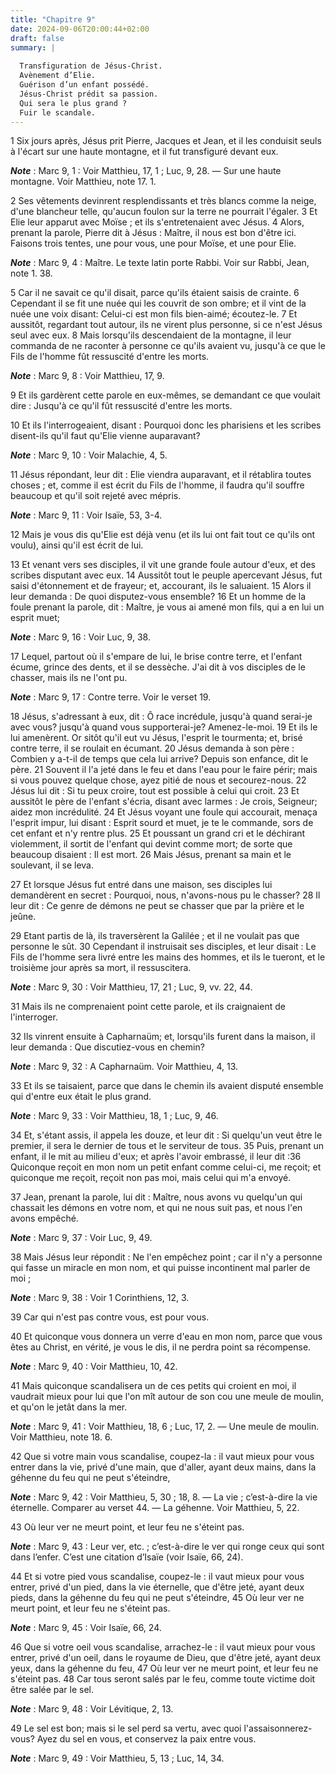 ```yaml
---
title: "Chapitre 9"
date: 2024-09-06T20:00:44+02:00
draft: false
summary: |
  
  Transfiguration de Jésus-Christ.
  Avènement d’Elie.
  Guérison d’un enfant possédé.
  Jésus-Christ prédit sa passion.
  Qui sera le plus grand ?
  Fuir le scandale.
---
```



1 Six jours après, Jésus prit Pierre, Jacques et Jean, et il les conduisit seuls à l'écart sur une haute montagne, et il fut transfiguré devant eux.

***Note*** :  Marc 9, 1 : Voir Matthieu, 17, 1 ; Luc, 9, 28. ― Sur une haute montagne. Voir Matthieu, note 17. 1.

2 Ses vêtements devinrent resplendissants et très blancs comme la neige, d'une blancheur telle, qu'aucun foulon sur la terre ne pourrait l'égaler. 3 Et Elie leur apparut avec Moïse ; et ils s'entretenaient avec Jésus. 4 Alors, prenant la parole, Pierre dit à Jésus : Maître, il nous est bon d'être ici. Faisons trois tentes, une pour vous, une pour Moïse, et une pour Elie.

***Note*** :  Marc 9, 4 : Maître. Le texte latin porte Rabbi. Voir sur Rabbi, Jean, note 1. 38.

5 Car il ne savait ce qu'il disait, parce qu'ils étaient saisis de crainte. 6 Cependant il se fit une nuée qui les couvrit de son ombre; et il vint de la nuée une voix disant: Celui-ci est mon fils bien-aimé; écoutez-le. 7 Et aussitôt, regardant tout autour, ils ne virent plus personne, si ce n'est Jésus seul avec eux. 8 Mais lorsqu'ils descendaient de la montagne, il leur commanda de ne raconter à personne ce qu'ils avaient vu, jusqu'à ce que le Fils de l'homme fût ressuscité d'entre les morts.

***Note*** :  Marc 9, 8 : Voir Matthieu, 17, 9.

9 Et ils gardèrent cette parole en eux-mêmes, se demandant ce que voulait dire : Jusqu'à ce qu'il fût ressuscité d'entre les morts.


10 Et ils l'interrogeaient, disant : Pourquoi donc les pharisiens et les scribes disent-ils qu'il faut qu'Elie vienne auparavant?

***Note*** :  Marc 9, 10 : Voir Malachie, 4, 5.

11 Jésus répondant, leur dit : Elie viendra auparavant, et il rétablira toutes choses ; et, comme il est écrit du Fils de l'homme, il faudra qu'il souffre beaucoup et qu'il soit rejeté avec mépris.

***Note*** :  Marc 9, 11 : Voir Isaïe, 53, 3-4.

12 Mais je vous dis qu'Elie est déjà venu (et ils lui ont fait tout ce qu'ils ont voulu), ainsi qu'il est écrit de lui.


13 Et venant vers ses disciples, il vit une grande foule autour d'eux, et des scribes disputant avec eux. 14 Aussitôt tout le peuple apercevant Jésus, fut saisi d'étonnement et de frayeur; et, accourant, ils le saluaient. 15 Alors il leur demanda : De quoi disputez-vous ensemble? 16 Et un homme de la foule prenant la parole, dit : Maître, je vous ai amené mon fils, qui a en lui un esprit muet;

***Note*** :  Marc 9, 16 : Voir Luc, 9, 38.

17 Lequel, partout où il s'empare de lui, le brise contre terre, et l'enfant écume, grince des dents, et il se dessèche. J'ai dit à vos disciples de le chasser, mais ils ne l'ont pu.

***Note*** :  Marc 9, 17 : Contre terre. Voir le verset 19.

18 Jésus, s'adressant à eux, dit : Ô race incrédule, jusqu'à quand serai-je avec vous? jusqu'à quand vous supporterai-je? Amenez-le-moi. 19 Et ils le lui amenèrent. Or sitôt qu'il eut vu Jésus, l'esprit le tourmenta; et, brisé contre terre, il se roulait en écumant. 20 Jésus demanda à son père : Combien y a-t-il de temps que cela lui arrive? Depuis son enfance, dit le père. 21 Souvent il l'a jeté dans le feu et dans l'eau pour le faire périr; mais si vous pouvez quelque chose, ayez pitié de nous et secourez-nous. 22 Jésus lui dit : Si tu peux croire, tout est possible à celui qui croit. 23 Et aussitôt le père de l'enfant s'écria, disant avec larmes : Je crois, Seigneur; aidez mon incrédulité. 24 Et Jésus voyant une foule qui accourait, menaça l'esprit impur, lui disant : Esprit sourd et muet, je te le commande, sors de cet enfant et n'y rentre plus. 25 Et poussant un grand cri et le déchirant violemment, il sortit de l'enfant qui devint comme mort; de sorte que beaucoup disaient : Il est mort. 26 Mais Jésus, prenant
sa main et le soulevant, il se leva.


27 Et lorsque Jésus fut entré dans une maison, ses disciples lui demandèrent en secret : Pourquoi, nous, n'avons-nous pu le chasser? 28 Il leur dit : Ce genre de démons ne peut se chasser que par la prière et le jeûne.


29 Etant partis de là, ils traversèrent la Galilée ; et il ne voulait pas que personne le sût. 30 Cependant il instruisait ses disciples, et leur disait : Le Fils de l'homme sera livré entre les mains des hommes, et ils le tueront, et le troisième jour après sa mort, il ressuscitera.

***Note*** :  Marc 9, 30 : Voir Matthieu, 17, 21 ; Luc, 9, vv. 22, 44.

31 Mais ils ne comprenaient point cette parole, et ils craignaient de l'interroger.


32 Ils vinrent ensuite à Capharnaüm; et, lorsqu'ils furent dans la maison, il leur demanda : Que discutiez-vous en chemin?

***Note*** :  Marc 9, 32 : A Capharnaüm. Voir Matthieu, 4, 13.


33 Et ils se taisaient, parce que dans le chemin ils avaient disputé ensemble qui d'entre eux était le plus grand.

***Note*** :  Marc 9, 33 : Voir Matthieu, 18, 1 ; Luc, 9, 46.

34 Et, s'étant assis, il appela les douze, et leur dit : Si quelqu'un veut être le premier, il sera le dernier de tous et le serviteur de tous. 35 Puis, prenant un enfant, il le mit au milieu d'eux; et après l'avoir embrassé, il leur dit :36 Quiconque reçoit en mon nom un petit enfant comme celui-ci, me reçoit; et quiconque me reçoit, reçoit non pas moi, mais celui qui m'a envoyé.


37 Jean, prenant la parole, lui dit : Maître, nous avons vu quelqu'un qui chassait les démons en votre nom, et qui ne nous suit pas, et nous l'en avons empêché.

***Note*** :  Marc 9, 37 : Voir Luc, 9, 49.

38 Mais Jésus leur répondit : Ne l'en empêchez point ; car il n'y a personne qui fasse un miracle en mon nom, et qui puisse incontinent mal parler de moi ;

***Note*** :  Marc 9, 38 : Voir 1 Corinthiens, 12, 3.

39 Car qui n'est pas contre vous, est pour vous.


40 Et quiconque vous donnera un verre d'eau en mon nom, parce que vous êtes au Christ, en vérité, je vous le dis, il ne perdra point sa récompense.

***Note*** :  Marc 9, 40 : Voir Matthieu, 10, 42.

41 Mais quiconque scandalisera un de ces petits qui croient en moi, il vaudrait mieux pour lui que l'on mît autour de son cou une meule de moulin, et qu'on le jetât dans la mer.

***Note*** :  Marc 9, 41 : Voir Matthieu, 18, 6 ; Luc, 17, 2. ― Une meule de moulin. Voir Matthieu, note 18. 6.


42 Que si votre main vous scandalise, coupez-la : il vaut mieux pour vous entrer dans la vie, privé d'une main, que d'aller, ayant deux mains, dans la géhenne du feu qui ne peut s'éteindre,

***Note*** :  Marc 9, 42 : Voir Matthieu, 5, 30 ; 18, 8. ― La vie ; c’est-à-dire la vie éternelle. Comparer au verset 44. ― La géhenne. Voir Matthieu, 5, 22.

43 Où leur ver ne meurt point, et leur feu ne s'éteint pas.

***Note*** :  Marc 9, 43 : Leur ver, etc. ; c’est-à-dire le ver qui ronge ceux qui sont dans l’enfer. C’est une citation d’Isaïe (voir Isaïe, 66, 24).

44 Et si votre pied vous scandalise, coupez-le : il vaut mieux pour vous entrer, privé d'un pied, dans la vie éternelle, que d'être jeté, ayant deux pieds, dans la géhenne du feu qui ne peut s'éteindre, 45 Où leur ver ne meurt point, et leur feu ne s'éteint pas.

***Note*** :  Marc 9, 45 : Voir Isaïe, 66, 24.

46 Que si votre oeil vous scandalise, arrachez-le : il vaut mieux pour vous entrer, privé d'un oeil, dans le royaume de Dieu, que d'être jeté, ayant deux yeux, dans la géhenne du feu, 47 Où leur ver ne meurt point, et leur feu ne s'éteint pas. 48 Car tous seront salés par le feu, comme toute victime doit être salée par le sel.

***Note*** :  Marc 9, 48 : Voir Lévitique, 2, 13.

49 Le sel est bon; mais si le sel perd sa vertu, avec quoi l'assaisonnerez-vous? Ayez du sel en vous, et conservez la paix entre vous.

***Note*** :  Marc 9, 49 : Voir Matthieu, 5, 13 ; Luc, 14, 34.

